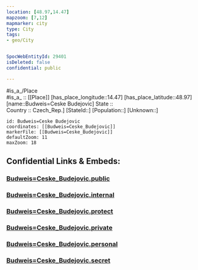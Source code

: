 ```yaml
---
location: [48.97,14.47] 
mapzoom: [7,12] 
mapmarker: city 
type: City
tags:
- geo/City


SpocWebEntityId: 29401
isDeleted: false
confidential: public

---
```

#is_a_/Place  
#is_a_ :: [[Place]] 
[has_place_longitude::14.47] 
[has_place_latitude::48.97] 
[name::Budweis=Ceske Budejovic] 
State ::  
Country :: Czech_Rep.] 
[StateId::] 
[Population::] 
[Unknown::] 


```leaflet
id: Budweis=Ceske Budejovic
coordinates: [[Budweis=Ceske_Budejovic]] 
markerFile: [[Budweis=Ceske_Budejovic]] 
defaultZoom: 11 
maxZoom: 18
```


## Confidential Links & Embeds: 

### [Budweis=Ceske_Budejovic.public](/_public/\Earth\Continent\Europe\Europe~Central\Czech_Republic\regions~Czech_Republic\Jihočeský\CityBudweis=Ceske_Budejovic.public.md) 

### [Budweis=Ceske_Budejovic.internal](/_internal/\Earth\Continent\Europe\Europe~Central\Czech_Republic\regions~Czech_Republic\Jihočeský\CityBudweis=Ceske_Budejovic.internal.md) 

### [Budweis=Ceske_Budejovic.protect](/_protect/\Earth\Continent\Europe\Europe~Central\Czech_Republic\regions~Czech_Republic\Jihočeský\CityBudweis=Ceske_Budejovic.protect.md) 

### [Budweis=Ceske_Budejovic.private](/_private/\Earth\Continent\Europe\Europe~Central\Czech_Republic\regions~Czech_Republic\Jihočeský\CityBudweis=Ceske_Budejovic.private.md) 

### [Budweis=Ceske_Budejovic.personal](/_personal/\Earth\Continent\Europe\Europe~Central\Czech_Republic\regions~Czech_Republic\Jihočeský\CityBudweis=Ceske_Budejovic.personal.md) 

### [Budweis=Ceske_Budejovic.secret](/_secret/\Earth\Continent\Europe\Europe~Central\Czech_Republic\regions~Czech_Republic\Jihočeský\CityBudweis=Ceske_Budejovic.secret.md)

